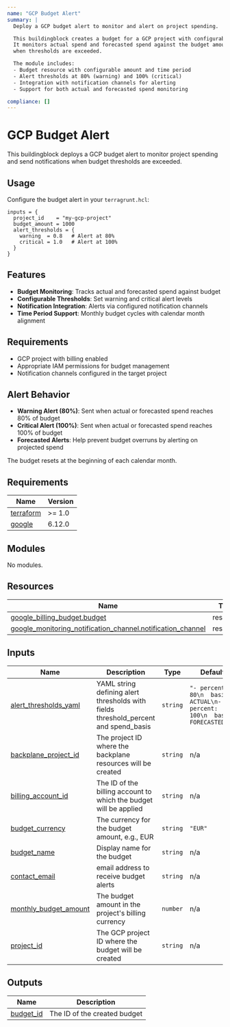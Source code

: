 ```yaml
---
name: "GCP Budget Alert"
summary: |
  Deploy a GCP budget alert to monitor and alert on project spending.

  This buildingblock creates a budget for a GCP project with configurable alert thresholds.
  It monitors actual spend and forecasted spend against the budget amount, sending notifications
  when thresholds are exceeded.

  The module includes:
  - Budget resource with configurable amount and time period
  - Alert thresholds at 80% (warning) and 100% (critical)
  - Integration with notification channels for alerting
  - Support for both actual and forecasted spend monitoring

compliance: []
---
```


# GCP Budget Alert

This buildingblock deploys a GCP budget alert to monitor project spending and send notifications when budget thresholds are exceeded.

## Usage

Configure the budget alert in your `terragrunt.hcl`:

```hcl
inputs = {
  project_id    = "my-gcp-project"
  budget_amount = 1000
  alert_thresholds = {
    warning  = 0.8   # Alert at 80%
    critical = 1.0   # Alert at 100%
  }
}
```

## Features

- **Budget Monitoring**: Tracks actual and forecasted spend against budget
- **Configurable Thresholds**: Set warning and critical alert levels
- **Notification Integration**: Alerts via configured notification channels
- **Time Period Support**: Monthly budget cycles with calendar month alignment

## Requirements

- GCP project with billing enabled
- Appropriate IAM permissions for budget management
- Notification channels configured in the target project

## Alert Behavior

- **Warning Alert (80%)**: Sent when actual or forecasted spend reaches 80% of budget
- **Critical Alert (100%)**: Sent when actual or forecasted spend reaches 100% of budget
- **Forecasted Alerts**: Help prevent budget overruns by alerting on projected spend

The budget resets at the beginning of each calendar month.

<!-- BEGIN_TF_DOCS -->
## Requirements

| Name | Version |
|------|---------|
| <a name="requirement_terraform"></a> [terraform](#requirement\_terraform) | >= 1.0 |
| <a name="requirement_google"></a> [google](#requirement\_google) | 6.12.0 |

## Modules

No modules.

## Resources

| Name | Type |
|------|------|
| [google_billing_budget.budget](https://registry.terraform.io/providers/hashicorp/google/6.12.0/docs/resources/billing_budget) | resource |
| [google_monitoring_notification_channel.notification_channel](https://registry.terraform.io/providers/hashicorp/google/6.12.0/docs/resources/monitoring_notification_channel) | resource |

## Inputs

| Name | Description | Type | Default | Required |
|------|-------------|------|---------|:--------:|
| <a name="input_alert_thresholds_yaml"></a> [alert\_thresholds\_yaml](#input\_alert\_thresholds\_yaml) | YAML string defining alert thresholds with fields threshold\_percent and spend\_basis | `string` | `"- percent: 80\n  basis: ACTUAL\n- percent: 100\n  basis: FORECASTED\n"` | no |
| <a name="input_backplane_project_id"></a> [backplane\_project\_id](#input\_backplane\_project\_id) | The project ID where the backplane resources will be created | `string` | n/a | yes |
| <a name="input_billing_account_id"></a> [billing\_account\_id](#input\_billing\_account\_id) | The ID of the billing account to which the budget will be applied | `string` | n/a | yes |
| <a name="input_budget_currency"></a> [budget\_currency](#input\_budget\_currency) | The currency for the budget amount, e.g., EUR | `string` | `"EUR"` | no |
| <a name="input_budget_name"></a> [budget\_name](#input\_budget\_name) | Display name for the budget | `string` | n/a | yes |
| <a name="input_contact_email"></a> [contact\_email](#input\_contact\_email) | email address to receive budget alerts | `string` | n/a | yes |
| <a name="input_monthly_budget_amount"></a> [monthly\_budget\_amount](#input\_monthly\_budget\_amount) | The budget amount in the project's billing currency | `number` | n/a | yes |
| <a name="input_project_id"></a> [project\_id](#input\_project\_id) | The GCP project ID where the budget will be created | `string` | n/a | yes |

## Outputs

| Name | Description |
|------|-------------|
| <a name="output_budget_id"></a> [budget\_id](#output\_budget\_id) | The ID of the created budget |
<!-- END_TF_DOCS -->